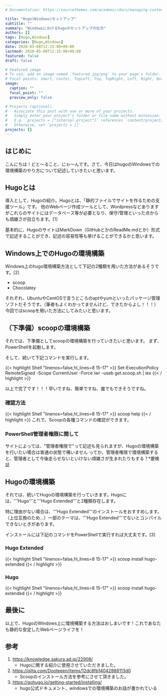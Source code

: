 ```yaml
---
# Documentation: https://sourcethemes.com/academic/docs/managing-content/

title: "Hugo(Windows)セットアップ"
subtitle: ""
summary: "Windowsにおけるhugoのセットアップの仕方"
authors: []
tags: [Hugo,Windows]
categories: [Hugo,Windows]
date: 2020-05-08T12:15:00+09:00
lastmod: 2020-05-08T12:15:00+09:00
featured: false
draft: false

# Featured image
# To use, add an image named `featured.jpg/png` to your page's folder.
# Focal points: Smart, Center, TopLeft, Top, TopRight, Left, Right, BottomLeft, Bottom, BottomRight.
image:
  caption: ""
  focal_point: ""
  preview_only: false

# Projects (optional).
#   Associate this post with one or more of your projects.
#   Simply enter your project's folder or file name without extension.
#   E.g. `projects = ["internal-project"]` references `content/project/deep-learning/index.md`.
#   Otherwise, set `projects = []`.
projects: []
---
```

## はじめに

こんにちは！どと～ること、にゎ～んです。さて、今日はhugoのWindowsでの環境構築のやり方について記述していきたいと思います。

## Hugoとは

導入として、Hugoの紹介。Hugoとは、「静的ファイルでサイトを作るための支援ツール」です。
他のWebページ作成ツールとして、Wordpressなどありますがこれらのサイトにはデータベース等が必要となり、保守/管理といった点からも煩雑さが目立ちます。[1]

基本的に、HugoのサイトはMarkDown（GitHubとかのReadMe.mdとか）形式で記述することができ、記述の容易性等も挙げることができるかと思います。

## Windows上でのHugoの環境構築

Windows上のhugo環境構築方法として下記の2種類を用いた方法があるそうです。[2]

- scoop
- Chocolatey

それぞれ、UbuntuやCentOSで言うところのaptやyumといったパッケージ管理ソフトだそうです。（筆者もよくわかってませんけど、できたからよし！！！）今回ではscoopを用いた方法にしてみたいと思います。

## （下準備）scoopの環境構築

それでは、下準備としてscoopの環境構築を行っていきたいと思います。
まず、PowerShellを起動します。

そして、続いて下記コマンドを実行します。

{{< highlight Shell "linenos=false,hl_lines=8 15-17" >}}
Set-ExecutionPolicy RemoteSigned -Scope CurrentUser -Force
iwr -useb get.scoop.sh | iex
{{< / highlight >}}

以上で完了です！！！早いですね、簡単ですね、誰でもできそうですね。

### 確認方法

{{< highlight Shell "linenos=false,hl_lines=8 15-17" >}}
scoop help
{{< / highlight >}}
これで、Scoopの各種コマンドの確認ができます。

### PowerShell管理者権限に関して

サイトによっては、"管理者権限で"って記述も見られますが、Hugoの環境構築を行いたい場合は普通の状態で構いません
ってか、管理者権限で環境構築すると、管理者として今後走らせないといけない煩雑さが生まれたりもする？*要検証

## Hugoの環境構築

それでは、続いてHugoの環境構築を行っていきます。Hugoには、'''Hugo'''と'''Hugo Extended'''と2種類存在します。

特に理由がない場合は、'''Hugo Extended'''のインストールをおすすめします。（上位互換のため...）一部のテーマは、'''Hugo Extended'''でないとコンパイルできないときがあります。

インストールには下記のコマンドをPowerShellで実行すれば大丈夫です。[3]

### Hugo Extended

{{< highlight Shell "linenos=false,hl_lines=8 15-17" >}}
scoop install hugo-extended
{{< / highlight >}}

### Hugo

{{< highlight Shell "linenos=false,hl_lines=8 15-17" >}}
scoop install hugo-extended
{{< / highlight >}}

## 最後に

以上で、HugoのWindows上に環境構築する方法はおしまいです！これであなたも静的な安定したWebページライフを！

## 参考

1. <https://knowledge.sakura.ad.jp/22908/>
    - Hugoに関する紹介に使用させていただきました。
2. <https://qiita.com/Dooteeen/items/12dc8fb14042888113d0>
   - Scoopのインストール方法を参考にさせて頂きました。
3. <https://gohugo.io/getting-started/installing/>
   - hugo公式ドキュメント、windowsでの環境構築のお話が書かれている
